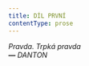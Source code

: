 ```yaml
---
title: DÍL PRVNÍ
contentType: prose
---
```


<section>

_Pravda. Trpká pravda  
**—** DANTON_

</section>
